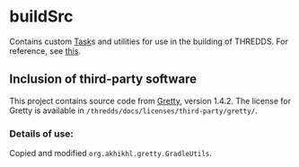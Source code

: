 # buildSrc

Contains custom [Task](https://docs.gradle.org/current/dsl/org.gradle.api.Task.html)s
and utilities for use in the building of THREDDS. For reference, see
[this](https://docs.gradle.org/current/userguide/organizing_build_logic.html#sec:build_sources).

## Inclusion of third-party software

This project contains source code from [Gretty](https://github.com/akhikhl/gretty), version 1.4.2.
The license for Gretty is available in `/thredds/docs/licenses/third-party/gretty/`.

### Details of use:

Copied and modified `org.akhikhl.gretty.GradleUtils`.

